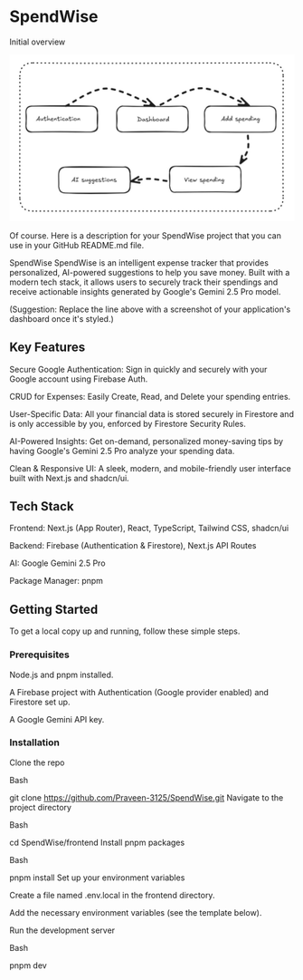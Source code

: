 # SpendWise

Initial overview

![Workflow](images/workflow.jpg)


Of course. Here is a description for your SpendWise project that you can use in your GitHub README.md file.

SpendWise
SpendWise is an intelligent expense tracker that provides personalized, AI-powered suggestions to help you save money. Built with a modern tech stack, it allows users to securely track their spendings and receive actionable insights generated by Google's Gemini 2.5 Pro model.

(Suggestion: Replace the line above with a screenshot of your application's dashboard once it's styled.)

## Key Features
Secure Google Authentication: Sign in quickly and securely with your Google account using Firebase Auth.

CRUD for Expenses: Easily Create, Read, and Delete your spending entries.

User-Specific Data: All your financial data is stored securely in Firestore and is only accessible by you, enforced by Firestore Security Rules.

AI-Powered Insights: Get on-demand, personalized money-saving tips by having Google's Gemini 2.5 Pro analyze your spending data.

Clean & Responsive UI: A sleek, modern, and mobile-friendly user interface built with Next.js and shadcn/ui.

## Tech Stack
Frontend: Next.js (App Router), React, TypeScript, Tailwind CSS, shadcn/ui

Backend: Firebase (Authentication & Firestore), Next.js API Routes

AI: Google Gemini 2.5 Pro

Package Manager: pnpm

## Getting Started
To get a local copy up and running, follow these simple steps.

### Prerequisites
Node.js and pnpm installed.

A Firebase project with Authentication (Google provider enabled) and Firestore set up.

A Google Gemini API key.

### Installation
Clone the repo

Bash

git clone https://github.com/Praveen-3125/SpendWise.git
Navigate to the project directory

Bash

cd SpendWise/frontend
Install pnpm packages

Bash

pnpm install
Set up your environment variables

Create a file named .env.local in the frontend directory.

Add the necessary environment variables (see the template below).

Run the development server

Bash

pnpm dev
